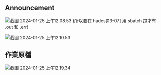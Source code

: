 ## Announcement
![截圖 2024-01-25 上午12.08.53](https://hackmd.io/_uploads/SkVQLhAYT.png)
(所以要在 hades[03-07] 用 sbatch 跑才有 .out 和 .err)

![截圖 2024-01-25 上午12.10.53](https://hackmd.io/_uploads/BkqcI30Y6.png)
## 作業原檔
![截圖 2024-01-25 上午12.19.34](https://hackmd.io/_uploads/HJQsuh0tp.png)